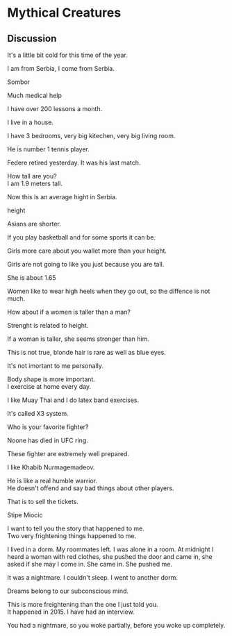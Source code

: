 # Mythical Creatures
## Discussion
It's a little bit cold for this time of the year.  

I am from Serbia, I come from Serbia.  

Sombor  

Much medical help  

I have over 200 lessons a month.  

I live in a house.  

I have 3 bedrooms, very big kitechen, very big living room.  

He is number 1 tennis player.  

Federe retired yesterday. It was his last match.   

How tall are you?  
I am 1.9 meters tall.  

Now this is an average hight in Serbia.  

height

Asians are shorter.  

If you play basketball and for some sports it can be.   

Girls more care about you wallet more than your height.  

Girls are not going to like you just because you are tall.  

She is about 1.65

Women like to wear high heels when they go out, so the diffence is not much.  

How about if a women is taller than a man?  

Strenght is related to height.  

If a woman is taller, she seems stronger than him.  

This is not true, blonde hair is rare as well as blue eyes.   

It's not imortant to me personally.  

Body shape is more important.  
I exercise at home every day.  

I like Muay Thai and I do latex band exercises.  

It's called X3 system.  

Who is your favorite fighter?  

Noone has died in UFC ring.  

These fighter are extremely well prepared.  

I like Khabib Nurmagemadeov.  

He is like a real humble warrior.  
He doesn't offend and say bad things about other players.   

That is to sell the tickets.  

Stipe Miocic  

I want to tell you the story that happened to me.  
Two very frightening things happened to me.  

I lived in a dorm. My roommates left. I was alone in a room. At midnight I heard a woman with red clothes, she pushed the door and came in, she asked if she may I come in. She came in. She pushed me.      

It was a nightmare. I couldn't sleep. I went to another dorm.    

Dreams belong to our subconscious mind.  

This is more freightening than the one I just told you.  
It happened in 2015. I have had an interview.  

You had a nightmare, so you woke partially, before you woke up completely.  
